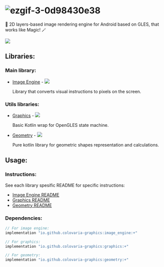 
# ![ezgif-3-0d98430e38](https://user-images.githubusercontent.com/14913725/191113865-abe9b600-8d54-426a-b110-98313d5f8098.gif)
  
🎨 2D layers-based image rendering engine for Android based on GLES, that works like Magic! 🪄  

[![][build img]][build]  

## Libraries:
### Main library:
 - [Image Engine](https://github.com/Colovaria-Graphics/Colovaria-Android/blob/main/image_engine/README.md) - [![][image_engine_badge img]][image_engine_badge]
 
 	Library that converts visual instructions to pixels on the screen.

### Utils libraries:
 - [Graphics](https://github.com/Colovaria-Graphics/Colovaria-Android/blob/main/graphics/README.md) -  [![][graphics_badge img]][graphics_badge]
 	
	Basic Kotlin wrap for OpenGLES state machine.
	 
 - [Geometry](https://github.com/Colovaria-Graphics/Colovaria-Android/blob/main/geometry/README.md) - [![][geometry_badge img]][geometry_badge]  
	
	Pure kotlin library for geometric shapes representation and calculations.
 
## Usage:

### Instructions:
See each library spesific README for specific instructions:
 - [Image Engine README](https://github.com/Colovaria-Graphics/Colovaria-Android/blob/main/image_engine/README.md)
 - [Graphics README](https://github.com/Colovaria-Graphics/Colovaria-Android/blob/main/graphics/README.md)
 - [Geometry README](https://github.com/Colovaria-Graphics/Colovaria-Android/blob/main/geometry/README.md)
 
### Dependencies:
```kotlin
// For image engine:
implementation "io.github.colovaria-graphics:image_engine:+"

// For graphics:
implementation "io.github.colovaria-graphics:graphics:+"

// For geometry:
implementation "io.github.colovaria-graphics:geometry:+"
```
 
[build]:https://github.com/Colovaria-Graphics/Colovaria-Android/actions/workflows/android_build.yml  
[build img]:https://github.com/Colovaria-Graphics/Colovaria-Android/actions/workflows/android_build.yml/badge.svg?branch=main  
  
[image_engine_badge]:https://search.maven.org/artifact/io.github.colovaria-graphics/image_engine  
[image_engine_badge img]:https://img.shields.io/maven-central/v/io.github.colovaria-graphics/image_engine.svg?label=ImageEngine  
  
[graphics_badge]:https://search.maven.org/artifact/io.github.colovaria-graphics/graphics  
[graphics_badge img]:https://img.shields.io/maven-central/v/io.github.colovaria-graphics/graphics.svg?label=Graphics  
  
[geometry_badge]:https://search.maven.org/artifact/io.github.colovaria-graphics/geometry  
[geometry_badge img]:https://img.shields.io/maven-central/v/io.github.colovaria-graphics/geometry.svg?label=Geometry
